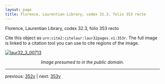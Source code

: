 ```yaml
---
layout: page
title: Florence, Laurentian Library, codex 32.3, folio 353 recto
---
```


Florence, Laurentian Library, codex 32.3, folio 353 recto

Cite this object as `urn:cite2:citelaur:laur32pages.v1:353r`.  The full image is linked to a citation tool you can use to cite regions of the image.

[![laur32_3_00713](http://www.homermultitext.org/iipsrv?IIIF=/project/homer/pyramidal/deepzoom/citelaur/laur32imgs/v1/laur32_3_00713.tif/full/800,/0/default.jpg)](http://www.homermultitext.org/ict2/?urn=urn:cite2:citelaur:laur32imgs.v1:laur32_3_00713) 

<p style="text-align: center; font-style: italic;">Image presumed to in the public domain.</p>

---

previous: [352v](../352v/) | next: [353v](../353v/)